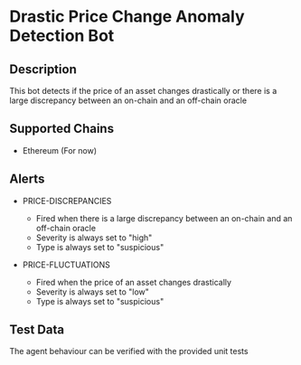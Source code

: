 # Drastic Price Change Anomaly Detection Bot

## Description

This bot detects if the price of an asset changes drastically or there is a large discrepancy between an on-chain and an off-chain oracle 

## Supported Chains

- Ethereum (For now)

## Alerts

- PRICE-DISCREPANCIES
  - Fired when there is a large discrepancy between an on-chain and an off-chain oracle
  - Severity is always set to "high"
  - Type is always set to "suspicious"

- PRICE-FLUCTUATIONS
  - Fired when the price of an asset changes drastically
  - Severity is always set to "low"
  - Type is always set to "suspicious"

## Test Data

The agent behaviour can be verified with the provided unit tests
